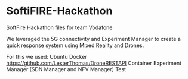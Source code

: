 # SoftiFIRE-Hackathon
SoftFire Hackathon files for team Vodafone

We leveraged the 5G connectivity and Experiment Manager to create a quick response system using Mixed Reality and Drones.

For this we used:
  Ubuntu
  Docker
  https://github.com/LesterThomas/DroneRESTAPI Container
  Experiment Manager (SDN Manager and NFV Manager)
  Test
